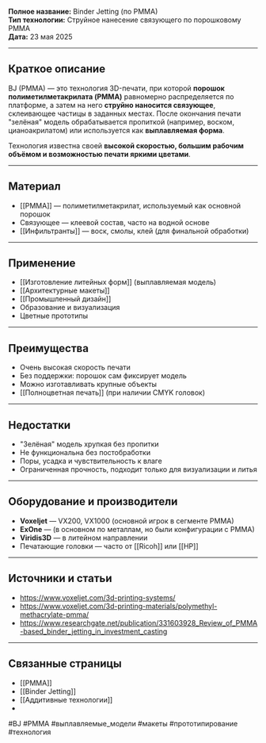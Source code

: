 

**Полное название:** Binder Jetting (по PMMA)  
**Тип технологии:** Струйное нанесение связующего по порошковому PMMA  
**Дата:** 23 мая 2025

---

## Краткое описание
BJ (PMMA) — это технология 3D-печати, при которой **порошок полиметилметакрилата (PMMA)** равномерно распределяется по платформе, а затем на него **струйно наносится связующее**, склеивающее частицы в заданных местах. После окончания печати "зелёная" модель обрабатывается пропиткой (например, воском, цианоакрилатом) или используется как **выплавляемая форма**.

Технология известна своей **высокой скоростью, большим рабочим объёмом и возможностью печати яркими цветами**.

---

## Материал
- [[PMMA]] — полиметилметакрилат, используемый как основной порошок  
- Связующее — клеевой состав, часто на водной основе  
- [[Инфильтранты]] — воск, смолы, клей (для финальной обработки)

---

## Применение
- [[Изготовление литейных форм]] (выплавляемая модель)
- [[Архитектурные макеты]]
- [[Промышленный дизайн]]
- Образование и визуализация
- Цветные прототипы

---

## Преимущества
- Очень высокая скорость печати  
- Без поддержки: порошок сам фиксирует модель  
- Можно изготавливать крупные объекты  
- [[Полноцветная печать]] (при наличии CMYK головок)

---

## Недостатки
- "Зелёная" модель хрупкая без пропитки  
- Не функциональна без постобработки  
- Поры, усадка и чувствительность к влаге  
- Ограниченная прочность, подходит только для визуализации и литья

---

## Оборудование и производители
- **Voxeljet** — VX200, VX1000 (основной игрок в сегменте PMMA)  
- **ExOne** — (в основном по металлам, но были конфигурации с PMMA)  
- **Viridis3D** — в литейном направлении  
- Печатающие головки — часто от [[Ricoh]] или [[HP]]

---

## Источники и статьи
- https://www.voxeljet.com/3d-printing-systems/
- https://www.voxeljet.com/3d-printing-materials/polymethyl-methacrylate-pmma/
- https://www.researchgate.net/publication/331603928_Review_of_PMMA-based_binder_jetting_in_investment_casting

---

## Связанные страницы
- [[PMMA]]
- [[Binder Jetting]]
- [[Аддитивные технологии]]
- 

#BJ #PMMA #выплавляемые_модели #макеты #прототипирование #технология